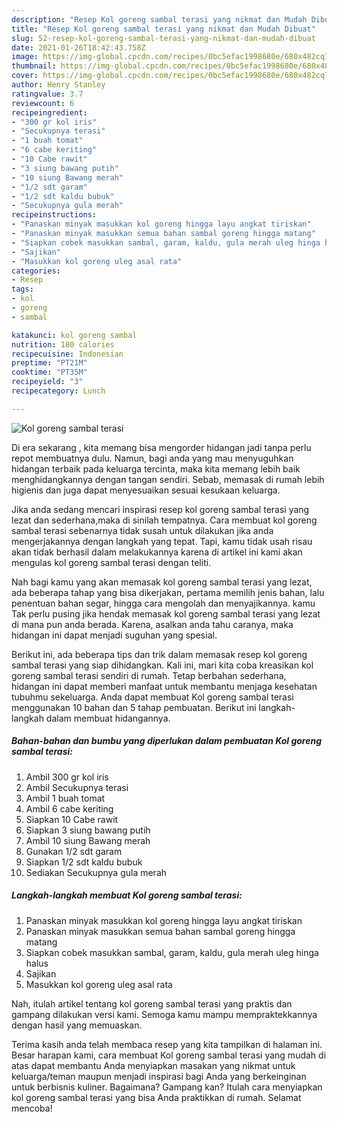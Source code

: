 ```yaml
---
description: "Resep Kol goreng sambal terasi yang nikmat dan Mudah Dibuat"
title: "Resep Kol goreng sambal terasi yang nikmat dan Mudah Dibuat"
slug: 52-resep-kol-goreng-sambal-terasi-yang-nikmat-dan-mudah-dibuat
date: 2021-01-26T18:42:43.758Z
image: https://img-global.cpcdn.com/recipes/0bc5efac1998680e/680x482cq70/kol-goreng-sambal-terasi-foto-resep-utama.jpg
thumbnail: https://img-global.cpcdn.com/recipes/0bc5efac1998680e/680x482cq70/kol-goreng-sambal-terasi-foto-resep-utama.jpg
cover: https://img-global.cpcdn.com/recipes/0bc5efac1998680e/680x482cq70/kol-goreng-sambal-terasi-foto-resep-utama.jpg
author: Henry Stanley
ratingvalue: 3.7
reviewcount: 6
recipeingredient:
- "300 gr kol iris"
- "Secukupnya terasi"
- "1 buah tomat"
- "6 cabe keriting"
- "10 Cabe rawit"
- "3 siung bawang putih"
- "10 siung Bawang merah"
- "1/2 sdt garam"
- "1/2 sdt kaldu bubuk"
- "Secukupnya gula merah"
recipeinstructions:
- "Panaskan minyak masukkan kol goreng hingga layu angkat tiriskan"
- "Panaskan minyak masukkan semua bahan sambal goreng hingga matang"
- "Siapkan cobek masukkan sambal, garam, kaldu, gula merah uleg hinga halus"
- "Sajikan"
- "Masukkan kol goreng uleg asal rata"
categories:
- Resep
tags:
- kol
- goreng
- sambal

katakunci: kol goreng sambal 
nutrition: 180 calories
recipecuisine: Indonesian
preptime: "PT21M"
cooktime: "PT35M"
recipeyield: "3"
recipecategory: Lunch

---
```



![Kol goreng sambal terasi](https://img-global.cpcdn.com/recipes/0bc5efac1998680e/680x482cq70/kol-goreng-sambal-terasi-foto-resep-utama.jpg)

Di era  sekarang , kita memang bisa mengorder hidangan jadi tanpa perlu repot membuatnya dulu. Namun, bagi anda yang mau menyuguhkan hidangan terbaik pada keluarga tercinta, maka kita memang lebih baik menghidangkannya dengan tangan sendiri. Sebab, memasak di rumah lebih higienis dan juga dapat menyesuaikan sesuai kesukaan keluarga.

Jika anda sedang mencari inspirasi resep kol goreng sambal terasi yang lezat dan sederhana,maka di sinilah tempatnya. Cara membuat kol goreng sambal terasi  sebenarnya tidak susah untuk dilakukan jika anda mengerjakannya dengan langkah yang tepat. Tapi, kamu tidak usah risau akan tidak berhasil dalam melakukannya 
karena di artikel ini kami akan mengulas kol goreng sambal terasi dengan teliti.  



Nah bagi kamu yang akan memasak kol goreng sambal terasi yang lezat, ada beberapa tahap yang bisa dikerjakan, pertama memilih jenis bahan, lalu penentuan bahan segar, hingga cara mengolah dan menyajikannya. kamu Tak perlu pusing jika hendak memasak kol goreng sambal terasi yang lezat di mana pun anda berada. Karena, asalkan anda  tahu caranya, maka hidangan ini dapat menjadi suguhan yang spesial.

Berikut ini, ada beberapa tips dan trik dalam memasak resep kol goreng sambal terasi yang siap dihidangkan. Kali ini, mari kita coba kreasikan kol goreng sambal terasi sendiri di rumah. Tetap berbahan sederhana, hidangan ini dapat memberi manfaat untuk membantu menjaga kesehatan tubuhmu sekeluarga. Anda dapat membuat Kol goreng sambal terasi menggunakan 10 bahan dan 5 tahap pembuatan. Berikut ini langkah-langkah dalam membuat hidangannya.

<!--inarticleads1-->

##### Bahan-bahan dan bumbu yang diperlukan dalam pembuatan Kol goreng sambal terasi:

1. Ambil 300 gr kol iris
1. Ambil Secukupnya terasi
1. Ambil 1 buah tomat
1. Ambil 6 cabe keriting
1. Siapkan 10 Cabe rawit
1. Siapkan 3 siung bawang putih
1. Ambil 10 siung Bawang merah
1. Gunakan 1/2 sdt garam
1. Siapkan 1/2 sdt kaldu bubuk
1. Sediakan Secukupnya gula merah




<!--inarticleads2-->

##### Langkah-langkah membuat Kol goreng sambal terasi:

1. Panaskan minyak masukkan kol goreng hingga layu angkat tiriskan
1. Panaskan minyak masukkan semua bahan sambal goreng hingga matang
1. Siapkan cobek masukkan sambal, garam, kaldu, gula merah uleg hinga halus
1. Sajikan
1. Masukkan kol goreng uleg asal rata




Nah, itulah artikel tentang  kol goreng sambal terasi  yang praktis dan gampang dilakukan versi kami. Semoga kamu mampu mempraktekkannya dengan hasil yang memuaskan. 

Terima kasih anda telah membaca resep yang kita tampilkan di halaman ini. Besar harapan kami, cara membuat  Kol goreng sambal terasi yang mudah di atas dapat membantu Anda menyiapkan masakan yang nikmat untuk keluarga/teman maupun menjadi inspirasi bagi Anda yang berkeinginan untuk berbisnis kuliner. Bagaimana? Gampang kan? Itulah cara menyiapkan kol goreng sambal terasi yang bisa Anda praktikkan di rumah. Selamat mencoba!

